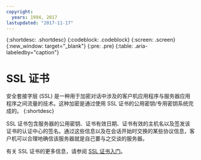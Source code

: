 ```yaml
---
copyright:
  years: 1994, 2017
lastupdated: "2017-11-17"
---
```


{:shortdesc: .shortdesc}
{:codeblock: .codeblock}
{:screen: .screen}
{:new_window: target="_blank"}
{:pre: .pre}
{:table: .aria-labeledby="caption"}

# SSL 证书
安全套接字层 (SSL) 是一种用于加密对话中涉及的客户机应用程序与服务器应用程序之间流量的技术。这种加密是通过使用 SSL 证书的公用密钥/专用密钥系统完成的。
{:shortdesc}

SSL 证书包含服务器的公用密钥、证书有效日期、证书有效的主机名以及签发该证书的认证中心的签名。通过这些信息以及在会话开始时交换的某些协议信息，客户机可以合理地确信该服务器就是自己要与之交谈的服务器。

有关 SSL 证书的更多信息，请参阅 [SSL 证书入门](/docs/infrastructure/ssl-certificates/index.html)。
